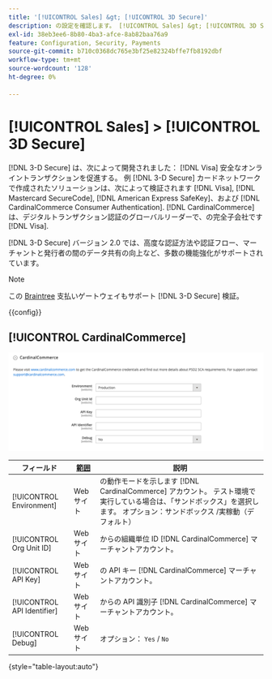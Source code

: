 ```yaml
---
title: '[!UICONTROL Sales] &gt; [!UICONTROL 3D Secure]'
description: の設定を確認します。 [!UICONTROL Sales] &gt; [!UICONTROL 3D Secure] コマース管理者のページ。
exl-id: 38eb3ee6-8b80-4ba3-afce-8ab82baa76a9
feature: Configuration, Security, Payments
source-git-commit: b710c0368dc765e3bf25e82324bffe7fb8192dbf
workflow-type: tm+mt
source-wordcount: '128'
ht-degree: 0%

---
```


# [!UICONTROL Sales] > [!UICONTROL 3D Secure]

[!DNL 3-D Secure] は、次によって開発されました： [!DNL Visa] 安全なオンライントランザクションを促進する。 例 [!DNL 3-D Secure] カードネットワークで作成されたソリューションは、次によって検証されます [!DNL Visa], [!DNL Mastercard SecureCode], [!DNL American Express SafeKey]、および [!DNL CardinalCommerce Consumer Authentication]. [!DNL CardinalCommerce] は、デジタルトランザクション認証のグローバルリーダーで、の完全子会社です [!DNL Visa].

[!DNL 3-D Secure] バージョン 2.0 では、高度な認証方法や認証フロー、マーチャントと発行者の間のデータ共有の向上など、多数の機能強化がサポートされています。

>[!NOTE]
>
>この [Braintree](../../stores-purchase/braintree.md) 支払いゲートウェイもサポート [!DNL 3-D Secure] 検証。

{{config}}

## [!UICONTROL CardinalCommerce]

![CardinalCommerce](./assets/3d-secure-cardinalcommerce.png)<!-- zoom -->

| フィールド | [範囲](../../getting-started/websites-stores-views.md#scope-settings) | 説明 |
|--- |--- |--- |
| [!UICONTROL Environment] | Web サイト | の動作モードを示します [!DNL CardinalCommerce] アカウント。 テスト環境で実行している場合は、「サンドボックス」を選択します。 オプション：サンドボックス /実稼動（デフォルト） |
| [!UICONTROL Org Unit ID] | Web サイト | からの組織単位 ID [!DNL CardinalCommerce] マーチャントアカウント。 |
| [!UICONTROL API Key] | Web サイト | の API キー [!DNL CardinalCommerce] マーチャントアカウント。 |
| [!UICONTROL API Identifier] | Web サイト | からの API 識別子 [!DNL CardinalCommerce] マーチャントアカウント。 |
| [!UICONTROL Debug] | Web サイト | オプション： `Yes` / `No` |

{style="table-layout:auto"}
